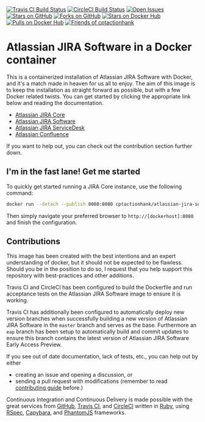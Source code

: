 [![Travis CI Build Status](https://img.shields.io/travis/cptactionhank/docker-atlassian-jira-software/master.svg?label=Travis%20CI)](https://travis-ci.org/cptactionhank/docker-atlassian-jira-software/branches) [![CircleCI Build Status](https://img.shields.io/circleci/project/cptactionhank/docker-atlassian-jira-software/master.svg?label=CircleCI)](https://circleci.com/gh/cptactionhank/docker-atlassian-jira-software) [![Open Issues](https://img.shields.io/github/issues/cptactionhank/docker-atlassian-jira-software.svg)](https://github.com/cptactionhank/docker-atlassian-jira-software/issues) [![Stars on GitHub](https://img.shields.io/github/stars/cptactionhank/docker-atlassian-jira-software.svg)](https://github.com/cptactionhank/docker-atlassian-jira-software/stargazers) [![Forks on GitHub](https://img.shields.io/github/forks/cptactionhank/docker-atlassian-jira-software.svg)](https://github.com/cptactionhank/docker-atlassian-jira-software/network) [![Stars on Docker Hub](https://img.shields.io/docker/stars/cptactionhank/atlassian-jira.svg)](https://hub.docker.com/r/cptactionhank/atlassian-jira/) [![Pulls on Docker Hub](https://img.shields.io/docker/pulls/cptactionhank/atlassian-jira.svg)](https://hub.docker.com/r/cptactionhank/atlassian-jira/) [![Friends of cptactionhank](https://img.shields.io/badge/donation-PayPal-blue.svg)](https://www.paypal.com/cgi-bin/webscr?cmd=_donations&business=maage@dotmaage.dk&item_name=Friends+of+cptactionhank&item_number=Open+Source+Donation)

# Atlassian JIRA Software in a Docker container

This is a containerized installation of Atlassian JIRA Software with Docker, and it's a match made in heaven for us all to enjoy. The aim of this image is to keep the installation as straight forward as possible, but with a few Docker related twists. You can get started by clicking the appropriate link below and reading the documentation.

* [Atlassian JIRA Core](https://cptactionhank.github.io/docker-atlassian-jira)
* [Atlassian JIRA Software](https://cptactionhank.github.io/docker-atlassian-jira-software-software)
* [Atlassian JIRA ServiceDesk](https://cptactionhank.github.io/docker-atlassian-service-desk)
* [Atlassian Confluence](https://cptactionhank.github.io/docker-atlassian-confluence)

If you want to help out, you can check out the contribution section further down.

## I'm in the fast lane! Get me started

To quickly get started running a JIRA Core instance, use the following command:
```bash
docker run --detach --publish 8080:8080 cptactionhank/atlassian-jira-software:latest
```

Then simply navigate your preferred browser to `http://[dockerhost]:8080` and finish the configuration.

## Contributions

This image has been created with the best intentions and an expert understanding of docker, but it should not be expected to be flawless. Should you be in the position to do so, I request that you help support this repository with best-practices and other additions.

Travis CI and CircleCI has been configured to build the Dockerfile and run acceptance tests on the Atlassian JIRA Software image to ensure it is working.

Travis CI has additionally been configured to automatically deploy new version branches when successfully building a new version of Atlassian JIRA Software in the `master` branch and serves as the base. Furthermore an `eap` branch has been setup to automatically build and commit updates to ensure this branch contains the latest version of Atlassian JIRA Software Early Access Preview.

If you see out of date documentation, lack of tests, etc., you can help out by either
- creating an issue and opening a discussion, or
- sending a pull request with modifications (remember to read [contributing guide](https://github.com/cptactionhank/docker-atlassian-jira-software/blob/master/CONTRIBUTING.md) before.)

Continuous Integration and Continuous Delivery is made possible with the great services from [GitHub](https://github.com), [Travis CI](https://travis-ci.org/), and [CircleCI](https://circleci.com/) written in [Ruby](https://www.ruby-lang.org/), using [RSpec](http://rspec.info/), [Capybara](https://jnicklas.github.io/capybara/), and [PhantomJS](http://phantomjs.org/) frameworks.
